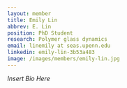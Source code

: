 ```yaml
---
layout: member
title: Emily Lin
abbrev: E. Lin
position: PhD Student
research: Polymer glass dynamics
email: linemily at seas.upenn.edu
linkedin: emily-lin-3b53a483
image: /images/members/emily-lin.jpg
---
```


*Insert Bio Here*
